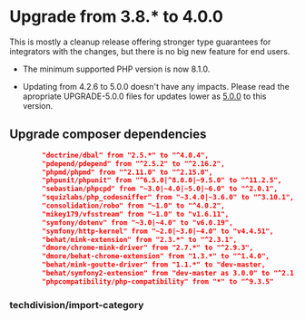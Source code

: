 # Upgrade from 3.8.* to 4.0.0

This is mostly a cleanup release offering stronger type guarantees for integrators with the changes, but there is no big new feature for end users.
* The minimum supported PHP version is now 8.1.0.

* Updating from 4.2.6 to 5.0.0 doesn't have any impacts. Please read the apropriate UPGRADE-5.0.0 files for updates lower as [5.0.0](UPGRADE-5.0.0.md) to this version.

## Upgrade composer dependencies
```json
        "doctrine/dbal" from "2.5.*" to "^4.0.4",
        "pdepend/pdepend" from "^2.5.2" to "^2.16.2",
        "phpmd/phpmd" from "^2.11.0" to "^2.15.0",
        "phpunit/phpunit" from "^6.5.0|^8.0.0|~9.5.0" to "^11.2.5",
        "sebastian/phpcpd" from "~3.0|~4.0|~5.0|~6.0" to "^2.0.1",
        "squizlabs/php_codesniffer" from "~3.4.0|~3.6.0" to "^3.10.1",
        "consolidation/robo" from "~1.0" to "^4.0.2",
        "mikey179/vfsstream" from "~1.0" to "v1.6.11",
        "symfony/dotenv" from "~3.0|~4.0" to "v6.0.19",
        "symfony/http-kernel" from "~2.0|~3.0|~4.0" to "v4.4.51",
        "behat/mink-extension" from "2.3.*" to "^2.3.1",
        "dmore/chrome-mink-driver" from "2.7.*" to "^2.9.3",
        "dmore/behat-chrome-extension" from "1.3.*" to "^1.4.0",
        "behat/mink-goutte-driver" from "1.1.*" to "dev-master,
        "behat/symfony2-extension" from "dev-master as 3.0.0" to "^2.1.5",
        "phpcompatibility/php-compatibility" from "*" to "^9.3.5"
```
### techdivision/import-category 

